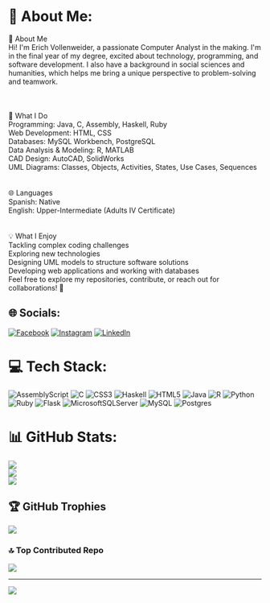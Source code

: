 # 💫 About Me:
👋 About Me<br>Hi! I'm Erich Vollenweider, a passionate Computer Analyst in the making. I'm in the final year of my degree, excited about technology, programming, and software development. I also have a background in social sciences and humanities, which helps me bring a unique perspective to problem-solving and teamwork.<br><br><br><br>🎯 What I Do<br>Programming: Java, C, Assembly, Haskell, Ruby<br>Web Development: HTML, CSS<br>Databases: MySQL Workbench, PostgreSQL<br>Data Analysis & Modeling: R, MATLAB<br>CAD Design: AutoCAD, SolidWorks<br>UML Diagrams: Classes, Objects, Activities, States, Use Cases, Sequences<br><br><br>🌐 Languages<br>Spanish: Native<br>English: Upper-Intermediate (Adults IV Certificate)<br><br><br>💡 What I Enjoy<br>Tackling complex coding challenges<br>Exploring new technologies<br>Designing UML models to structure software solutions<br>Developing web applications and working with databases<br>Feel free to explore my repositories, contribute, or reach out for collaborations! 🚀


## 🌐 Socials:
[![Facebook](https://img.shields.io/badge/Facebook-%231877F2.svg?logo=Facebook&logoColor=white)](https://facebook.com/erich.vollenweider) [![Instagram](https://img.shields.io/badge/Instagram-%23E4405F.svg?logo=Instagram&logoColor=white)](https://instagram.com/erich_vollenweider) [![LinkedIn](https://img.shields.io/badge/LinkedIn-%230077B5.svg?logo=linkedin&logoColor=white)](https://linkedin.com/in/erich-vollenweider) 

# 💻 Tech Stack:
![AssemblyScript](https://img.shields.io/badge/assembly%20script-%23000000.svg?style=for-the-badge&logo=assemblyscript&logoColor=white) ![C](https://img.shields.io/badge/c-%2300599C.svg?style=for-the-badge&logo=c&logoColor=white) ![CSS3](https://img.shields.io/badge/css3-%231572B6.svg?style=for-the-badge&logo=css3&logoColor=white) ![Haskell](https://img.shields.io/badge/Haskell-5e5086?style=for-the-badge&logo=haskell&logoColor=white) ![HTML5](https://img.shields.io/badge/html5-%23E34F26.svg?style=for-the-badge&logo=html5&logoColor=white) ![Java](https://img.shields.io/badge/java-%23ED8B00.svg?style=for-the-badge&logo=openjdk&logoColor=white) ![R](https://img.shields.io/badge/r-%23276DC3.svg?style=for-the-badge&logo=r&logoColor=white) ![Python](https://img.shields.io/badge/python-3670A0?style=for-the-badge&logo=python&logoColor=ffdd54) ![Ruby](https://img.shields.io/badge/ruby-%23CC342D.svg?style=for-the-badge&logo=ruby&logoColor=white) ![Flask](https://img.shields.io/badge/flask-%23000.svg?style=for-the-badge&logo=flask&logoColor=white) ![MicrosoftSQLServer](https://img.shields.io/badge/Microsoft%20SQL%20Server-CC2927?style=for-the-badge&logo=microsoft%20sql%20server&logoColor=white) ![MySQL](https://img.shields.io/badge/mysql-4479A1.svg?style=for-the-badge&logo=mysql&logoColor=white) ![Postgres](https://img.shields.io/badge/postgres-%23316192.svg?style=for-the-badge&logo=postgresql&logoColor=white)
# 📊 GitHub Stats:
![](https://github-readme-stats.vercel.app/api?username=erichvollenweider&theme=github_dark&hide_border=true&include_all_commits=true&count_private=true)<br/>
![](https://github-readme-streak-stats.herokuapp.com/?user=erichvollenweider&theme=github_dark&hide_border=true)<br/>
![](https://github-readme-stats.vercel.app/api/top-langs/?username=erichvollenweider&theme=github_dark&hide_border=true&include_all_commits=true&count_private=true&layout=compact)

## 🏆 GitHub Trophies
![](https://github-profile-trophy.vercel.app/?username=erichvollenweider&theme=radical&no-frame=false&no-bg=true&margin-w=4)

### 🔝 Top Contributed Repo
![](https://github-contributor-stats.vercel.app/api?username=erichvollenweider&limit=5&theme=github_dark&combine_all_yearly_contributions=true)

---
[![](https://visitcount.itsvg.in/api?id=erichvollenweider&icon=0&color=1)](https://visitcount.itsvg.in)

<!-- Proudly created with GPRM ( https://gprm.itsvg.in ) -->

<!--
**erichvollenweider/erichvollenweider** is a ✨ _special_ ✨ repository because its `README.md` (this file) appears on your GitHub profile.

Here are some ideas to get you started:

- 🔭 I’m currently working on ...
- 🌱 I’m currently learning ...
- 👯 I’m looking to collaborate on ...
- 🤔 I’m looking for help with ...
- 💬 Ask me about ...
- 📫 How to reach me: ...
- 😄 Pronouns: ...
- ⚡ Fun fact: ...
-->
